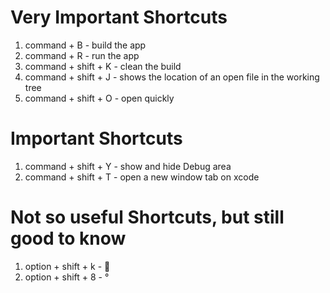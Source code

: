 # Very Important Shortcuts
1. command + B  - build the app
2. command + R  - run the app
3. command + shift + K  -  clean the build
4. command + shift + J  -  shows the location of an open file in the working tree
5. command + shift + O  -  open quickly


# Important Shortcuts
1. command + shift + Y  -  show and hide Debug area
2. command + shift + T  -  open a new window tab on xcode


# Not so useful Shortcuts, but still good to know
1. option + shift + k  -  
2. option + shift + 8  -  °

